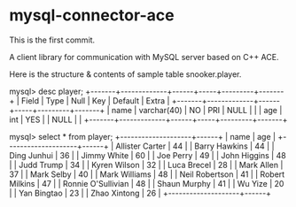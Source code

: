 # mysql-connector-ace

This is the first commit.

A client library for communication with MySQL server based on C++ ACE.

Here is the structure & contents of sample table snooker.player.

mysql> desc player;
+-------+-------------+------+-----+---------+-------+
| Field | Type        | Null | Key | Default | Extra |
+-------+-------------+------+-----+---------+-------+
| name  | varchar(40) | NO   | PRI | NULL    |       |
| age   | int         | YES  |     | NULL    |       |
+-------+-------------+------+-----+---------+-------+

mysql> select * from player;
+--------------------+------+
| name               | age  |
+--------------------+------+
| Allister Carter    |   44 |
| Barry Hawkins      |   44 |
| Ding Junhui        |   36 |
| Jimmy White        |   60 |
| Joe Perry          |   49 |
| John Higgins       |   48 |
| Judd Trump         |   34 |
| Kyren Wilson       |   32 |
| Luca Brecel        |   28 |
| Mark Allen         |   37 |
| Mark Selby         |   40 |
| Mark Williams      |   48 |
| Neil Robertson     |   41 |
| Robert Milkins     |   47 |
| Ronnie O'Sullivian |   48 |
| Shaun Murphy       |   41 |
| Wu Yize            |   20 |
| Yan Bingtao        |   23 |
| Zhao Xintong       |   26 |
+--------------------+------+
